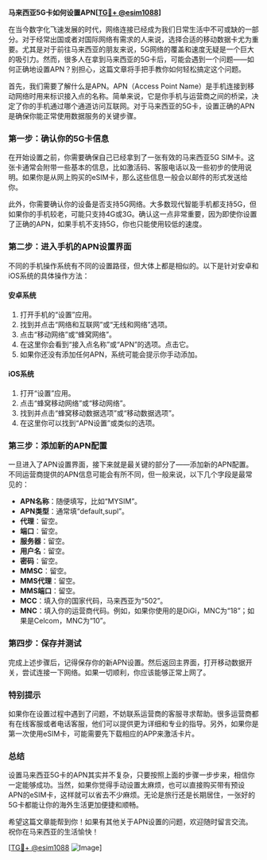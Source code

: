 **马来西亚5G卡如何设置APN[[TG💪+ @esim1088](https://t.me/s/esim1088)]**

在当今数字化飞速发展的时代，网络连接已经成为我们日常生活中不可或缺的一部分。对于经常出国或者对国际网络有需求的人来说，选择合适的移动数据卡尤为重要。尤其是对于前往马来西亚的朋友来说，5G网络的覆盖和速度无疑是一个巨大的吸引力。然而，很多人在拿到马来西亚的5G卡后，可能会遇到一个问题——如何正确地设置APN？别担心，这篇文章将手把手教你如何轻松搞定这个问题。

首先，我们需要了解什么是APN。APN（Access Point Name）是手机连接到移动网络时用来标识接入点的名称。简单来说，它是你手机与运营商之间的桥梁，决定了你的手机通过哪个通道访问互联网。对于马来西亚的5G卡，设置正确的APN是确保你能正常使用数据服务的关键步骤。

### **第一步：确认你的5G卡信息**
在开始设置之前，你需要确保自己已经拿到了一张有效的马来西亚5G SIM卡。这张卡通常会附带一些基本的信息，比如激活码、客服电话以及一些初步的使用说明。如果你是从网上购买的eSIM卡，那么这些信息一般会以邮件的形式发送给你。

此外，你需要确认你的设备是否支持5G网络。大多数现代智能手机都支持5G，但如果你的手机较老，可能只支持4G或3G。确认这一点非常重要，因为即使你设置了正确的APN，如果手机不支持5G，你也只能使用较低的速度。

### **第二步：进入手机的APN设置界面**
不同的手机操作系统有不同的设置路径，但大体上都是相似的。以下是针对安卓和iOS系统的具体操作方法：

#### **安卓系统**
1. 打开手机的“设置”应用。
2. 找到并点击“网络和互联网”或“无线和网络”选项。
3. 点击“移动网络”或“蜂窝网络”。
4. 在这里你会看到“接入点名称”或“APN”的选项。点击它。
5. 如果你还没有添加任何APN，系统可能会提示你手动添加。

#### **iOS系统**
1. 打开“设置”应用。
2. 点击“蜂窝移动网络”或“移动网络”。
3. 找到并点击“蜂窝移动数据选项”或“移动数据选项”。
4. 在这里你可以找到“APN设置”或类似的选项。

### **第三步：添加新的APN配置**
一旦进入了APN设置界面，接下来就是最关键的部分了——添加新的APN配置。不同运营商提供的APN信息可能会有所不同，但一般来说，以下几个字段是最常见的：

- **APN名称**：随便填写，比如“MYSIM”。
- **APN类型**：通常填“default,supl”。
- **代理**：留空。
- **端口**：留空。
- **服务器**：留空。
- **用户名**：留空。
- **密码**：留空。
- **MMSC**：留空。
- **MMS代理**：留空。
- **MMS端口**：留空。
- **MCC**：填入你的国家代码，马来西亚为“502”。
- **MNC**：填入你的运营商代码。例如，如果你使用的是DiGi，MNC为“18”；如果是Celcom，MNC为“10”。

### **第四步：保存并测试**
完成上述步骤后，记得保存你的新APN设置。然后返回主界面，打开移动数据开关，尝试连接一下网络。如果一切顺利，你应该能够正常上网了。

### **特别提示**
如果你在设置过程中遇到了问题，不妨联系运营商的客服寻求帮助。很多运营商都有在线客服或者电话客服，他们可以提供更为详细和专业的指导。另外，如果你是第一次使用eSIM卡，可能需要先下载相应的APP来激活卡片。

### **总结**
设置马来西亚5G卡的APN其实并不复杂，只要按照上面的步骤一步步来，相信你一定能够成功。当然，如果你觉得手动设置太麻烦，也可以直接购买带有预设APN的eSIM卡，这样就可以省去不少麻烦。无论是旅行还是长期居住，一张好的5G卡都能让你的海外生活更加便捷和顺畅。

希望这篇文章能帮到你！如果有其他关于APN设置的问题，欢迎随时留言交流。祝你在马来西亚的生活愉快！

[[TG💪+ @esim1088](https://t.me/s/esim1088) ![Image](https://i.postimg.cc/4NQfJmqS/Snipaste-2025-05-13-00-14-12.png)]